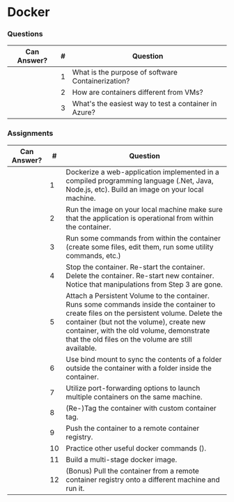 # Docker

### Questions

| Can Answer? | # | Question                                             |
|-------------|---|------------------------------------------------------|
|             | 1 | What is the purpose of software Containerization?    |
|             | 2 | How are containers different from VMs?               |
|             | 3 | What's the easiest way to test a container in Azure? |

### Assignments

| Can Answer? | # | Question                                             |
|-------------|---|------------------------------------------------------|
|             | 1 | Dockerize a web-application implemented in a compiled programming language (.Net, Java, Node.js, etc). Build an image on your local machine. |
|             | 2 | Run the image on your local machine make sure that the application is operational from within the container. |
|             | 3 | Run some commands from within the container (create some files, edit them, run some utility commands, etc.) |
|             | 4 | Stop the container. Re-start the container. Delete the container. Re-start new container. Notice that manipulations from Step 3 are gone. |
|             | 5 | Attach a Persistent Volume to the container. Runs some commands inside the container to create files on the persistent volume. Delete the container (but not the volume), create new container, with the old volume, demonstrate that the old files on the volume are still available. |
|             | 6 | Use bind mount to sync the contents of a folder outside the container with a folder inside the container. |
|             | 7 | Utilize port-forwarding options to launch multiple containers on the same machine. |
|             | 8 | (Re-)Tag the container with custom container tag. |
|             | 9 | Push the container to a remote container registry. |
|             | 10 | Practice other useful docker commands (). |
|             | 11 | Build a multi-stage docker image. |
|             | 12 | (Bonus) Pull the container from a remote container registry onto a different machine and run it. |
